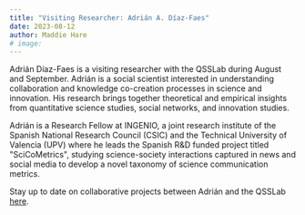 ```yaml
---
title: "Visiting Researcher: Adrián A. Díaz-Faes"
date: 2023-08-12
author: Maddie Hare
# image: 
---
```


Adrián Díaz-Faes is a visiting researcher with the QSSLab during August and September. Adrián is a social scientist interested in understanding collaboration and knowledge co-creation processes in science and innovation. His research brings together theoretical and empirical insights from quantitative science studies, social networks, and innovation studies.

Adrián is a Research Fellow at INGENIO, a joint research institute of the Spanish National Research Council (CSIC) and the Technical University of Valencia (UPV) where he leads the Spanish R&D funded project titled "SciCoMetrics", studying science-society interactions captured in news and social media to develop a novel taxonomy of science communication metrics.

Stay up to date on collaborative projects between Adrián and the QSSLab [here](https://www.qsslab.ca/project/).
